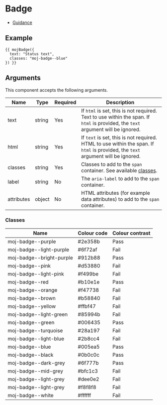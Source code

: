 # Badge

- [Guidance](https://design-patterns.service.justice.gov.uk/components/badge)

## Example

```
{{ mojBadge({
  text: "Status text",
  classes: "moj-badge--blue"
}) }}
```

## Arguments

This component accepts the following arguments.

| Name       | Type   | Required | Description                                                                                                                      |
| ---------- | ------ | -------- | -------------------------------------------------------------------------------------------------------------------------------- |
| text       | string | Yes      | If `html` is set, this is not required. Text to use within the span. If `html` is provided, the `text` argument will be ignored. |
| html       | string | Yes      | If `text` is set, this is not required. HTML to use within the span. If `html` is provided, the `text` argument will be ignored. |
| classes    | string | Yes      | Classes to add to the `span` container. See available [classes](#classes).                                                       |
| label      | string | No       | The `aria-label` to add to the `span` container.                                                                                 |
| attributes | object | No       | HTML attributes (for example data attributes) to add to the `span` container.                                                    |

### Classes

| Name                     | Colour code | Colour contrast |
| ------------------------ | ----------- | --------------- |
| moj-badge--purple        | #2e358b     | Pass            |
| moj-badge--light-purple  | #6f72af     | Fail            |
| moj-badge--bright-purple | #912b88     | Pass            |
| moj-badge--pink          | #d53880     | Fail            |
| moj-badge--light-pink    | #f499be     | Fail            |
| moj-badge--red           | #b10e1e     | Pass            |
| moj-badge--orange        | #f47738     | Fail            |
| moj-badge--brown         | #b58840     | Fail            |
| moj-badge--yellow        | #ffbf47     | Fail            |
| moj-badge--light-green   | #85994b     | Fail            |
| moj-badge--green         | #006435     | Pass            |
| moj-badge--turquoise     | #28a197     | Fail            |
| moj-badge--light-blue    | #2b8cc4     | Fail            |
| moj-badge--blue          | #005ea5     | Pass            |
| moj-badge--black         | #0b0c0c     | Pass            |
| moj-badge--dark-grey     | #6f777b     | Pass            |
| moj-badge--mid-grey      | #bfc1c3     | Fail            |
| moj-badge--light-grey    | #dee0e2     | Fail            |
| moj-badge--light-grey    | #f8f8f8     | Fail            |
| moj-badge--white         | #ffffff     | Fail            |
